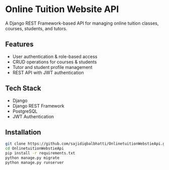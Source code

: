 # Online Tuition Website API

A Django REST Framework-based API for managing online tuition classes, courses, students, and tutors.

## Features
- User authentication & role-based access
- CRUD operations for courses & students
- Tutor and student profile management
- REST API with JWT authentication

## Tech Stack
- Django
- Django REST Framework
- PostgreSQL
- JWT Authentication

## Installation
```bash
git clone https://github.com/sajidiqbalbhatti/OnlinetuitionWebstieApi.git
cd OnlinetuitionWebstieApi
pip install -r requirements.txt
python manage.py migrate
python manage.py runserver
